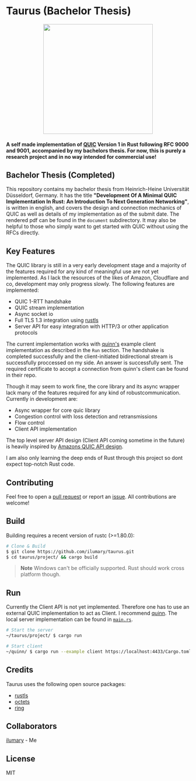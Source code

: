 <h1>
  <br>
  Taurus (Bachelor Thesis)
  <br>
</h1>
<div align="center">
  <img src="https://coconucos.cs.hhu.de/lehre/bigdata/resources/img/hhu-logo.svg" width=300>
</div>

<h4>A self made implementation of <a href="https://datatracker.ietf.org/doc/html/rfc9000">QUIC</a> Version 1 in Rust following RFC 9000 and 9001, accompanied by my bachelors thesis. For now, this is purely a research project and in no way intended for commercial use!</h4>

## Bachelor Thesis (Completed)
This repository contains my bachelor thesis from Heinrich-Heine Universität Düsseldorf, Germany. It has the title <b>"Development Of A Minimal QUIC Implementation In Rust: An Introduction To Next Generation Networking"</b>, is written in english, and covers the design and connection mechanics of QUIC as well as details of my implementation as of the submit date. The rendered pdf can be found in the `document` subdirectory. It may also be helpful to those who simply want to get started with QUIC without using the RFCs directly.

## Key Features

The QUIC library is still in a very early development stage and a majority of the features required for any kind of meaningful use are not yet implemented. As I lack the resources of the likes of Amazon, Cloudflare and co, development may only progress slowly. The following features are implemented:

* QUIC 1-RTT handshake
* QUIC stream implementation
* Async socket io
* Full TLS 1.3 integration using <a href="https://github.com/rustls/rustls">rustls</a>
* Server API for easy integration with HTTP/3 or other application protocols

The current implementation works with <a href="https://github.com/quinn-rs/quinn">quinn's</a> example client implementation as described in the `Run` section. The handshake is completed successfully and the client-initiated bidirectional stream is successfully proccessed on my side. An answer is successfully sent. The required certificate to accept a connection from quinn's client can be found in their repo.

Though it may seem to work fine, the core library and its async wrapper lack many of the features required for any kind of robustcommunication. Currently in development are:

* Async wrapper for core quic library
* Congestion control with loss detection and retransmissions
* Flow control
* Client API implementation
  
The top level server API design (Client API coming sometime in the future) is heavily inspired by <a href="https://github.com/aws/s2n-quic">Amazons QUIC API design</a>.

I am also only learning the deep ends of Rust through this project so dont expect top-notch Rust code.

## Contributing

Feel free to open a <a href="https://github.com/ilumary/taurus/pulls">pull request</a> or report an <a href="https://github.com/ilumary/taurus/issues">issue</a>. All contributions are welcome!

## Build

Building requires a recent version of rustc (>=1.80.0):

```bash
# Clone & Build
$ git clone https://github.com/ilumary/taurus.git
$ cd taurus/project/ && cargo build
```

> **Note**
> Windows can't be officially supported. Rust should work cross platform though.

## Run

Currently the Client API is not yet implemented. Therefore one has to use an external QUIC implementation to act as Client. I recommend [quinn](https://github.com/quinn-rs/quinn). The local server implementation can be found in [`main.rs`](./project/src/main.rs).

```bash
# Start the server
~/taurus/project/ $ cargo run
```

```bash
# Start client
~/quinn/ $ cargo run --example client https://localhost:4433/Cargo.toml
```

## Credits

Taurus uses the following open source packages:

- [rustls](https://github.com/rustls/rustls/)
- [octets](https://docs.rs/octets/latest/octets/)
- [ring](https://github.com/briansmith/ring/)

## Collaborators

[ilumary](https://github.com/ilumary) - Me

## License

MIT
